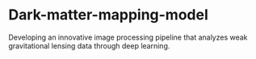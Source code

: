 # Dark-matter-mapping-model
Developing an innovative image processing pipeline that analyzes weak gravitational lensing data through deep learning. 
